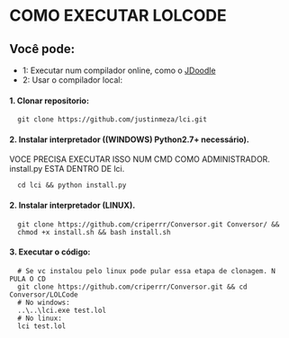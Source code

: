 
# COMO EXECUTAR LOLCODE


## Você pode: 
- 1: Executar num compilador online, como o [JDoodle](https://www.jdoodle.com/execute-lolcode-online)
- 2: Usar o compilador local:


#### 1. Clonar repositorio:

```http
  git clone https://github.com/justinmeza/lci.git
```
#### 2. Instalar interpretador ((WINDOWS) Python2.7+ necessário).
VOCE PRECISA EXECUTAR ISSO NUM CMD COMO ADMINISTRADOR. install.py ESTA DENTRO DE lci.
```http
  cd lci && python install.py 
```
#### 2. Instalar interpretador (LINUX).

```http
  git clone https://github.com/criperrr/Conversor.git Conversor/ &&
  chmod +x install.sh && bash install.sh
```

#### 3. Executar o código:
```http
  # Se vc instalou pelo linux pode pular essa etapa de clonagem. N PULA O CD 
  git clone https://github.com/criperrr/Conversor.git && cd Conversor/LOLCode
  # No windows:
  ..\..\lci.exe test.lol
  # No linux:
  lci test.lol
```

